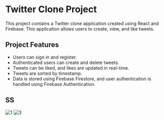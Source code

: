 # Twitter Clone Project

This project contains a Twitter clone application created using React and Firebase. This application allows users to create, view, and like tweets.

## Project Features

- Users can sign in and register.
- Authenticated users can create and delete tweets.
- Tweets can be liked, and likes are updated in real-time.
- Tweets are sorted by timestamp.
- Data is stored using Firebase Firestore, and user authentication is handled using Firebase Authentication.

## SS
![1](https://github.com/Halismelih1/twitter-clone/assets/125564176/47da4c02-4229-48c2-8cf9-3aa7e3527b50)
![3](https://github.com/Halismelih1/twitter-clone/assets/125564176/c7e7cf1b-5557-46f0-853f-7fd89d462b3e)



